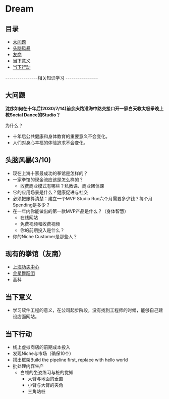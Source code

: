 # Dream


## 目录

- [大问题](#大问题)
- [头脑风暴](#头脑风暴)
- [友商](#友商)
- [当下意义](#当下意义)
- [当下行动](#当下行动)

----------------相关知识学习 ----------------

## 大问题

**沈序如何在十年后(2030/7/14)前余庆路淮海中路交接口开一家白天教太极拳晚上教Social Dance的Studio？**

为什么？

+ 十年后公共健康和身体教育的重要意义不会变化。
+ 人们对身心幸福的体验追求不会变化。

## 头脑风暴(3/10)

+ 现在上海十家最成功的拳馆是怎样的？
+ 一家拳馆的现金流应该是怎么样的？
  + 收费商业模式有哪些？私教课、商业团体课
+ 它的应用场景是什么？健康促进与社交
+ 必须把账算清楚：建立一个MVP Studio Run六个月需要多少钱？每个月Spending是多少？
+ 在一年内你能做出的第一款MVP产品是什么？（身体智慧）
  + 在线网站
  + 免费视频和收费视频
  + 你的前期投入是什么？
+ 你的Niche Customer是那些人？

## 现有的拳馆（友商）

+ [上海功夫中心](https://www.shanghaikungfucentre.com/)
+ [金星舞蹈团](<http://www.jinxing-dance-theatre.com/performances.html?lang=en>)
+ 高科

## 当下意义

+ 学习软件工程的意义，在公司起步阶段，没有找到工程师的时候，能够自己建设店面网站。

## 当下行动

+ 线上虚拟商店的前期成本投入
+ 发现Niche与市场（确保10个）
+ 搭出框架Build the pipeline first, replace with hello world
+ 批处理内容生产
  + 白领的坐姿练习与桩的觉知
    + 大臂与地面的垂直
    + 小臂与大臂的夹角
    + 三角站桩